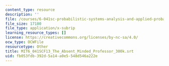 ```yaml
---
content_type: resource
description: ''
file: /courses/6-041sc-probabilistic-systems-analysis-and-applied-probability-fall-2013/fb053fdb392d5a14a0e5548d546a222e_MIT6_041SCF13_The_Absent_Minded_Professor_300k.vtt
file_size: 17180
file_type: application/x-subrip
learning_resource_types: []
license: https://creativecommons.org/licenses/by-nc-sa/4.0/
ocw_type: OCWFile
resourcetype: Other
title: MIT6_041SCF13_The_Absent_Minded_Professor_300k.srt
uid: fb053fdb-392d-5a14-a0e5-548d546a222e
---
```

